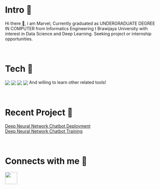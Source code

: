 # Intro 🧑
Hi there 👋, i am Marvel, Currently graduated as UNDERGRADUATE DEGREE IN COMPUTER from Informatics Engineering t Brawijaya University with interest in Data Science and Deep Learning. Seeking project or internship opportunities.
<br>
<br>
<br>
# Tech 🧰
<a href="https://www.python.org/" target="blank"><img align="center" src="https://img.shields.io/badge/-Python-00001F?style=flat-square&labelColor=C1BEBC&logo=python"/></a>
<a href="https://pytorch.org/" target="blank"><img align="center" src="https://img.shields.io/badge/-Pytorch-E94C2A?style=flat-square&labelColor=C1BEBC&logo=pytorch"/></a>
<a href="https://flask.palletsprojects.com/en/2.0.x/" target="blank"><img align="center" src="https://img.shields.io/badge/-Flask-B9B1AC?style=flat-square&labelColor=000000&logo=flask"/></a>
<a href="https://git-scm.com/" target="blank"><img align="center" src="https://img.shields.io/badge/-Git-00446F?style=flat-square&labelColor=C1BEBC&logo=git"/></a>
And willing to learn other related tools!
<br><br><br>
# Recent Project 🎯
<a href = "https://github.com/marveltimothyy/Chatbot_Deploy">Deep Neural Network Chatbot Deployment</a>
<br>
<a href = "https://github.com/marveltimothyy/Generative-Chatbot">Deep Neural Network Chatbot Training</a>
<br><br><br>
# Connects with me 🤝
<a href="https://www.linkedin.com/in/marveltrm/" target="blank"><img align="center" src="https://cdn-icons-png.flaticon.com/512/174/174857.png" height="40" /></a>
